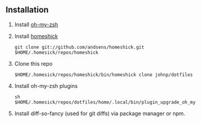 ## Installation

1. Install [oh-my-zsh](https://github.com/robbyrussell/oh-my-zsh/#basic-installation)
2. Install [homeshick](https://github.com/andsens/homeshick/wiki/Installation)

    ```
    git clone git://github.com/andsens/homeshick.git $HOME/.homesick/repos/homeshick
    ```
3. Clone this repo

    ```
    $HOME/.homesick/repos/homeshick/bin/homeshick clone johnp/dotfiles
    ```
4. Install oh-my-zsh plugins

    ```
    sh $HOME/.homesick/repos/dotfiles/home/.local/bin/plugin_upgrade_oh_my_zsh
    ```
5. Install diff-so-fancy (used for git diffs) via package manager or npm.
